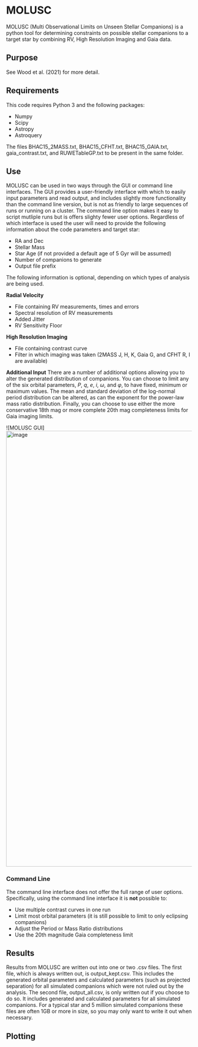 # MOLUSC
MOLUSC (Multi Observational Limits on Unseen Stellar Companions) is a python tool for determining constraints on possible stellar companions to a target star by combining RV, High Resolution Imaging and Gaia data.

## Purpose

See Wood et al. (2021) for more detail.

## Requirements
This code requires Python 3 and the following packages:
- Numpy
- Scipy
- Astropy
- Astroquery

The files BHAC15_2MASS.txt, BHAC15_CFHT.txt, BHAC15_GAIA.txt, gaia_contrast.txt, and RUWETableGP.txt to be present in the same folder.

## Use
MOLUSC can be used in two ways through the GUI or command line interfaces. The GUI provides a user-friendly interface with which to easily input parameters and read output, and includes slightly more functionality than the command line version, but is not as friendly to large sequences of runs or running on a cluster. The command line option makes it easy to script mutliple runs but is offers slighty fewer user options. 
Regardless of which interface is used the user will need to provide the following information about the code parameters and target star:
- RA and Dec
- Stellar Mass
- Star Age (if not provided a default age of 5 Gyr will be assumed)
- Number of companions to generate
- Output file prefix

The following information is optional, depending on which types of analysis are being used.

**Radial Velocity**
- File containing RV measurements, times and errors
- Spectral resolution of RV measurements
- Added Jitter
- RV Sensitivity Floor

**High Resolution Imaging**
- File containing contrast curve
- Filter in which imaging was taken (2MASS J, H, K, Gaia G, and CFHT R, I are available)

**Additional Input**
There are a number of additional options allowing you to alter the generated distribution of companions. You can choose to limit any of the six orbital parameters, $P$, $q$, $e$, $i$, $\omega$, and $\varphi$, to have fixed, minimum or maximum values. The mean and standard deviation of the log-normal period distribution can be altered, as can the exponent for the power-law mass ratio distribution. Finally, you can choose to use either the more conservative 18th mag or more complete 20th mag completeness limits for Gaia imaging limits.

![MOLUSC GUI]<img width="1180" alt="image" src="https://user-images.githubusercontent.com/64872115/115775317-bb648300-a380-11eb-9f91-2bf03128681a.png">

### Command Line
The command line interface does not offer the full range of user options. Specifically, using the command line interface it is **not** possible to:
- Use multiple contrast curves in one run
- Limit most orbital parameters (it is still possible to limit to only eclipsing companions)
- Adjust the Period or Mass Ratio distributions
- Use the 20th magnitude Gaia completeness limit

## Results
Results from MOLUSC are written out into one or two .csv files. The first file, which is always written out, is output_kept.csv. This includes the generated orbital parameters and calculated parameters (such as projected separation) for all simulated companions which were not ruled out by the analysis.
The second file, output_all.csv, is only written out if you choose to do so. It includes generated and calculated parameters for all simulated companions. For a typical star and 5 million simulated companions these files are often 1GB or more in size, so you may only want to write it out when necessary.

## Plotting

